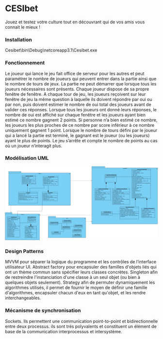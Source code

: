 # CESIbet
Jouez et testez votre culture tout en découvrant qui de vos amis vous connait le mieux !

### Installation 
Cesibet\bin\Debug\netcoreapp3.1\Cesibet.exe

### Fonctionnement 
Le joueur qui lance le jeu fait office de serveur pour les autres et peut paramétrer le nombre de joueurs qui peuvent entrer dans la partie ainsi que le nombre de tours de jeux. La partie ne peut démarrer que lorsque tous les joueurs nécessaires sont présents. Chaque joueur dispose de sa propre fenêtre de fenêtre.
A chaque tour de jeu, les joueurs reçoivent sur leur fenêtre de jeu la même question à laquelle ils doivent répondre par oui ou par non, puis doivent estimer le nombre de oui total des joueurs avant de valider ces réponses. Lorsque tous les joueurs ont donné leurs réponses, le nombre de oui est affiché sur chaque fenêtre et les joueurs ayant bien estimé ce nombre gagnent 2 points. Si personne n’a bien estimé ce nombre, les joueurs les plus proches de ce nombre par score inférieur à ce nombre uniquement gagnent 1 point.
Lorsque le nombre de tours défini par le joueur qui a lancé la partie est terminé, le gagnant est le joueur (ou les joueurs) ayant le plus de points.
Le jeu s’arrête et compte le nombre de points au cas où un joueur n’interagit plus.

### Modélisation UML

![Class Diagram](Class_Diagram.png)

### Design Patterns  
MVVM pour séparer la logique du programme et les contrôles de l’interface utilisateur UI.
Abstract factory pour encapsuler des familles d'objets liés qui ont un thème commun sans spécifier leurs classes concrètes.
Singleton afin de restreindre l'instanciation d'une classe à un seul objet (ou bien à quelques objets seulement).
Strategy afin de permuter dynamiquement les algorithmes utilisés, il permet de fournir le moyen de définir une famille d'algorithmes, encapsuler chacun d'eux en tant qu'objet, et les rendre interchangeables.

### Mécanisme de synchronisation
Sockets. Ils permettent une communication point-to-point et bidirectionnelle entre deux processus. ils sont très polyvalents et constituent un élément de base de la communication interprocessus et intersystème. 





